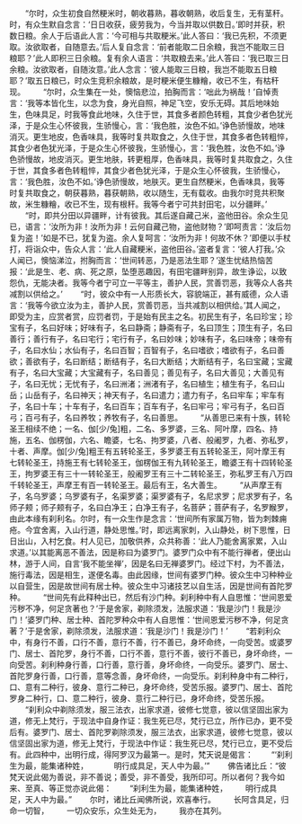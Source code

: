 <!-- { "loadSidebar": true } -->
　　“尔时，众生初食自然粳米时，朝收暮熟，暮收朝熟，收后复生，无有茎秆。时，有众生默自念言：‘日日收获，疲劳我为，今当并取以供数日。’即时并获，积数日粮。余人于后语此人言：‘今可相与共取粳米。’此人答曰：‘我已先积，不须更取。汝欲取者，自随意去。’后人复自念言：‘前者能取二日余粮，我岂不能取三日粮耶？’此人即积三日余粮。复有余人语言：‘共取粮去来。’此人答曰：‘我已取三日余粮。汝欲取者，自随汝意。’此人念言：‘彼人能取三日粮，我岂不能取五日粮耶？’取五日粮已，时众生竞积余粮故，是时粳米便生糠糩，收已不生，有枯秆现。
　　“尔时，众生集在一处，懊恼悲泣，拍胸而言：‘咄此为祸哉！’自悼责言：‘我等本皆化生，以念为食，身光自照，神足飞空，安乐无碍。其后地味始生，色味具足，时我等食此地味，久住于世，其食多者颜色转粗，其食少者色犹光泽，于是众生心怀彼我，生骄慢心，言：‘我色胜，汝色不如。’诤色骄慢故，地味消灭。更生地皮，色香味具，我等时复共取食之，久住于世，其食多者色转粗悴，其食少者色犹光泽，于是众生心怀彼我，生骄慢心，言：‘我色胜，汝色不如。’诤色骄慢故，地皮消灭。更生地肤，转更粗厚，色香味具，我等时复共取食之，久住于世，其食多者色转粗悴，其食少者色犹光泽，于是众生心怀彼我，生骄慢心，言：‘我色胜，汝色不如。’诤色骄慢故，地肤灭。更生自然粳米，色香味具，我等时复共取食之，朝获暮熟，暮获朝熟，收以随生，无有载收。由我尔时竞共积聚故，米生糠糩，收已不生，现有根秆。我等今者宁可共封田宅，以分疆畔。’
　　“时，即共分田以异疆畔，计有彼我。其后遂自藏己米，盗他田谷。余众生见已，语言：‘汝所为非！汝所为非！云何自藏己物，盗他财物？’即呵责言：‘汝后勿复为盗！’如是不已，犹复为盗。余人复呵言：‘汝所为非！何故不休？’即便以手杖打，将诣众中，告众人言：‘此人自藏粳米，盗他田谷。’盗者复言：‘彼人打我。’众人闻已，懊恼涕泣，拊胸而言：‘世间转恶，乃是恶法生耶？’遂生忧结热恼苦报：‘此是生、老、病、死之原，坠堕恶趣因，有田宅疆畔别异，故生诤讼，以致怨仇，无能决者。我等今者宁可立一平等主，善护人民，赏善罚恶，我等众人各共减割以供给之。’
　　“时，彼众中有一人形质长大，容貌端正，甚有威德，众人语言：‘我等今欲立汝为主，善护人民，赏善罚恶，当共减割以相供给。’其人闻之，即受为主，应赏者赏，应罚者罚，于是始有民主之名。初民生有子，名曰珍宝；珍宝有子，名曰好味；好味有子，名曰静斋；静斋有子，名曰顶生；顶生有子，名曰善行；善行有子，名曰宅行；宅行有子，名曰妙味；妙味有子，名曰味帝；味帝有子，名曰水仙；水仙有子，名曰百智；百智有子，名曰嗜欲；嗜欲有子，名曰善欲；善欲有子，名曰断结；断结有子，名曰大断结；大断结有子，名曰宝藏；宝藏有子，名曰大宝藏；大宝藏有子，名曰善见；善见有子，名曰大善见；大善见有子，名曰无忧；无忧有子，名曰洲渚；洲渚有子，名曰植生；植生有子，名曰山岳；山岳有子，名曰神天；神天有子，名曰遣力；遣力有子，名曰牢车；牢车有子，名曰十车；十车有子，名曰百车；百车有子，名曰牢弓；牢弓有子，名曰百弓；百弓有子，名曰养牧；养牧有子，名曰善思。
　　“从善思已来有十族，转轮圣王相续不绝；一名、伽[少/兔]粗，二名、多罗婆，三名、阿叶摩，四名、持施，五名、伽楞伽，六名、瞻婆，七名、拘罗婆，八者、般阇罗，九者、弥私罗，十者、声摩。伽[少/兔]粗王有五转轮圣王，多罗婆王有五转轮圣王，阿叶摩王有七转轮圣王，持施王有七转轮圣王，伽楞伽王有九转轮圣王，瞻婆王有十四转轮圣王，拘罗婆王有三十一转轮圣王，般阇罗王有三十二转轮圣王，弥私罗王有八万四千转轮圣王，声摩王有百一转轮圣王。最后有王，名大善生。
　　“从声摩王有子，名乌罗婆；乌罗婆有子，名渠罗婆；渠罗婆有子，名尼求罗；尼求罗有子，名师子颊；师子颊有子，名曰白净王；白净王有子，名菩萨；菩萨有子，名罗睺罗，由此本缘有刹利名。尔时，有一众生作是念言：‘世间所有家属万物，皆为刺棘痈疮。今宜舍离，入山行道，静处思惟。’时，即远离家刺，入山静处，树下思惟，日日出山，入村乞食。村人见已，加敬供养，众共称善：‘此人乃能舍离家累，入山求道。’以其能离恶不善法，因是称曰为婆罗门。婆罗门众中有不能行禅者，便出山林，游于人间，自言‘我不能坐禅’，因是名曰无禅婆罗门。经过下村，为不善法，施行毒法，因是相生，遂便名毒。由此因缘，世间有婆罗门种。彼众生中习种种业以自营生，因是故世间有居士种。彼众生中习诸技艺以自生活，因是世间有首陀罗种。
　　“世间先有此释种出已，然后有沙门种。刹利种中有人自思惟：‘世间恩爱污秽不净，何足贪著也？’于是舍家，剃除须发，法服求道：‘我是沙门！我是沙门！’婆罗门种、居士种、首陀罗种众中有人自思惟：‘世间恩爱污秽不净，何足贪著？’于是舍家，剃除须发，法服求道：‘我是沙门！我是沙门！’
　　“若刹利众中，有身行不善，口行不善，意行不善，行不善已，身坏命终，一向受苦。或婆罗门、居士、首陀罗，身行不善，口行不善，意行不善，彼行不善已，身坏命终，一向受苦。刹利种身行善，口行善，意行善，身坏命终，一向受乐。婆罗门、居士、首陀罗身行善，口行善，意等念善，身坏命终，一向受乐。刹利种身中有二种行，口、意有二种行，彼身、意行二种已，身坏命终，受苦乐报。婆罗门、居士、首陀罗身二种行，口、意二种行，彼身、意行二种行已，身坏命终，受苦乐报。
　　“刹利众中剃除须发，服三法衣，出家求道，彼修七觉意，彼以信坚固出家为道，修无上梵行，于现法中自身作证：我生死已尽，梵行已立，所作已办，更不受后有。婆罗门、居士、首陀罗剃除须发，服三法衣，出家求道，彼修七觉意，彼以信坚固出家为道，修无上梵行，于现法中作证：我生死已尽，梵行已立，更不受后有。此四种中，出明行成，得阿罗汉为最第一。是时，梵天说是偈言：
　　“‘刹利生为最，能集诸种姓，
　　　明行成具足，天人中为最。’”
　　佛告诸比丘：“彼梵天说此偈为善说，非不善说；善受，非不善受，我所印可。所以者何？我今如来、至真、等正觉亦说此偈：
　　“刹利生为最，能集诸种姓，
　　明行成具足，天人中为最。”
　　尔时，诸比丘闻佛所说，欢喜奉行。
　　长阿含具足，归命一切智，
　　一切众安乐，众生处无为，
　　我亦在其列。
